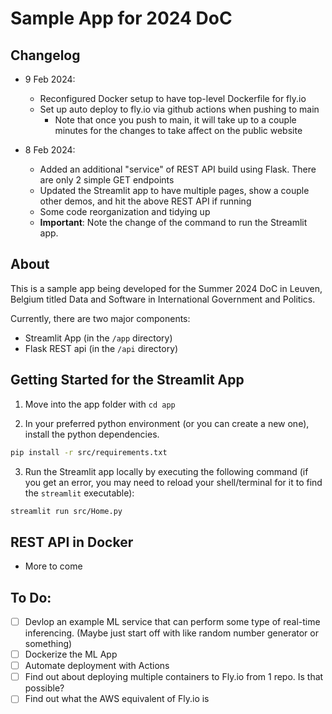 # Sample App for 2024 DoC

## Changelog
- 9 Feb 2024:
  - Reconfigured Docker setup to have top-level Dockerfile for fly.io
  - Set up auto deploy to fly.io via github actions when pushing to main
    - Note that once you push to main, it will take up to a couple minutes for the changes to take affect on the public website

- 8 Feb 2024:
  - Added an additional "service" of REST API build using Flask.  There are only 2 simple GET endpoints
  - Updated the Streamlit app to have multiple pages, show a couple other demos, and hit the above REST API if running
  - Some code reorganization and tidying up
  - **Important**: Note the change of the command to run the Streamlit app. 

## About

This is a sample app being developed for the Summer 2024 DoC in Leuven, Belgium titled Data and Software in International Government and Politics.

Currently, there are two major components:
- Streamlit App (in the `/app` directory)
- Flask REST api (in the `/api` directory)


## Getting Started for the Streamlit App

1. Move into the app folder with `cd app`

2. In your preferred python environment (or you can create a new one), install the python dependencies. 

```bash
pip install -r src/requirements.txt
```

3. Run the Streamlit app locally by executing the following command (if you get an error, you may need to reload your shell/terminal for it to find the `streamlit` executable):

```bash
streamlit run src/Home.py
```
## REST API in Docker

- More to come

## To Do:

- [ ] Devlop an example ML service that can perform some type of real-time inferencing. (Maybe just start off with like random number generator or something)
- [ ] Dockerize the ML App
- [ ] Automate deployment with Actions
- [ ] Find out about deploying multiple containers to Fly.io from 1 repo. Is that possible?
- [ ] Find out what the AWS equivalent of Fly.io is
